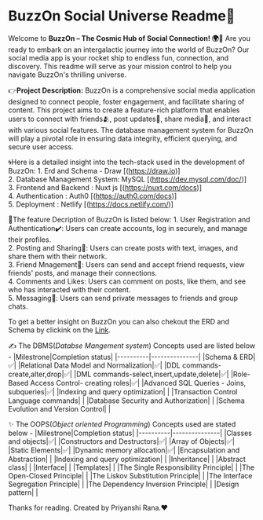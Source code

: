 # BuzzOn Social Universe Readme🤳

Welcome to **BuzzOn – The Cosmic Hub of Social Connection! 🌍🚀**
Are you ready to embark on an intergalactic journey into the world of BuzzOn? Our social media app is your rocket ship to endless fun, connection, and discovery. This readme will serve as your mission control to help you navigate BuzzOn's thrilling universe.

👉**Project Description:** BuzzOn is a comprehensive social media application designed to connect people, foster engagement, and facilitate sharing of content. This project aims to create a feature-rich platform that enables users to connect with friends🫂, post updates💬, share media📸, and interact with various social features. The database management system for BuzzOn will play a pivotal role in ensuring data integrity, efficient querying, and secure user access.

🌀Here is a detailed insight into the tech-stack used in the development of BuzzOn: 1. Erd and Schema - Draw [(https://draw.io)]  
 2. Database Management System: MySQL [(https://dev.mysql.com/doc/)]  
 3. Frontend and Backend : Nuxt js [(https://nuxt.com/docs)]  
 4. Authentication : Auth0 [(https://auth0.com/docs)]  
 5. Deployment : Netlify [(https://docs.netlify.com/)]

🔅The feature Decription of BuzzOn is listed below: 1. User Registration and Authentication✔️: Users can create accounts, log in securely, and manage their profiles.  
 2. Posting and Sharing📲: Users can create posts with text, images, and share them with their network.  
 3. Friend Mnagement🤝: Users can send and accept friend requests, view friends' posts, and manage their connections.  
 4. Comments and Likes: Users can comment on posts, like them, and see who has interacted with their content.  
 5. Messaging📨: Users can send private messages to friends and group chats.

To get a better insight on BuzzOn you can also chekout the ERD and Schema by clickink on the [Link](https://drive.google.com/drive/folders/1xs1TD0SXGNN1-4BmWqNLZYqppsJ13lEJ).

✍️ The DBMS(_Databse Mangement system_) Concepts used are listed below -
|Milestrone|Completion status|
|----------|---------------|
|Schema & ERD|✅|
|Relational Data Model and Normalization|✅|
|DDL commands- create,alter,drop|✅|
|DML commands-select,insert,update,delete|✅|
|Role-Based Access Control- creating roles|✅|
|Advanced SQL Queries - Joins, subqueries|✅|
|Indexing and query optimization| |
|Transaction Control Language commands| |
|Database Security and Authorization| |
|Schema Evolution and Version Control| |

✨ The OOPS(_Object oriented Programming_) Concepts used are stated below -
|Milestrone|Completion status|
|----------|---------------|
|Classes and objects|✅|
|Constructors and Destructors|✅|
|Array of Objects|✅|
|Static Elements|✅|
|Dynamic memory allocation|✅|
|Encapsulation and Abstraction| |
|Indexing and query optimization| |
|Inheritance| |
|Abstract class| |
|Interface| |
|Templates| |
|The Single Responsibility Principle| |
|The Open-Closed Principle| |
|The Liskov Substitution Principle| |
|The Interface Segregation Principle| |
|The Dependency Inversion Principle| |
|Design pattern| |

Thanks for reading. Created by Priyanshi Rana.❤
